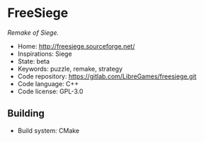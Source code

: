# FreeSiege

_Remake of Siege._

- Home: http://freesiege.sourceforge.net/
- Inspirations: Siege
- State: beta
- Keywords: puzzle, remake, strategy
- Code repository: https://gitlab.com/LibreGames/freesiege.git
- Code language: C++
- Code license: GPL-3.0

## Building

- Build system: CMake
